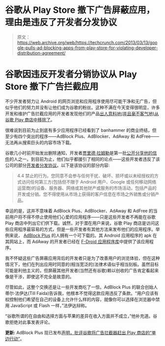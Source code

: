 # 谷歌从 Play Store 撤下广告屏蔽应用，理由是违反了开发者分发协议

> 原文：<https://web.archive.org/web/https://techcrunch.com/2013/03/13/google-pulls-ad-blocking-apps-from-play-store-for-violating-developer-distribution-agreement/>

# 谷歌因违反开发者分销协议从 Play Store 撤下广告拦截应用

不少开发者努力让 Android 的网页浏览和应用程序使用尽可能干净和无广告，但似乎他们的努力并没有让他们成为谷歌的粉丝。这种不满在今天变得很明显，许多开发和维护广告拦截应用的开发者发现他们的产品[出人意料地(并且毫不客气地)从谷歌 Play 商店中移除了](https://web.archive.org/web/20230316211126/http://phandroid.com/2013/03/13/google-play-store-ad-blocker/)。

很难说到目前为止到底有多少应用程序已经看到了 banhammer 的商业终结，但至少有四个突出的程序——AdBlock Plus、AdBlocker、AdAway 和 AdFree——无法再从搜索巨头的内容市场下载。

谷歌几小时前开始发出删除通知，开发者[贾里德·拉姆勒](https://web.archive.org/web/20230316211126/https://twitter.com/jrummy16/status/311922149654929408)是第一批[公开分享他的信件](https://web.archive.org/web/20230316211126/http://pastebin.com/HDf5Pqw5)的人之一。到目前为止，他们似乎都援引了相同的论点——这些开发者违反了该公司的部分[开发者分发协议](https://web.archive.org/web/20230316211126/https://play.google.com/about/developer-distribution-agreement.html)。以下是该协议的部分内容:

> 4.4 禁止的行为。您同意不会参与任何干扰、破坏、损坏或以未经授权的方式访问任何第三方(包括但不限于 Android 用户、Google 或任何移动网络运营商)的设备、服务器、网络或其他财产或服务的市场活动，包括产品的开发或分销。您不得使用从市场上获得的客户信息在市场之外销售或分销产品。

幸运的是，这并不意味着 AdBlock Plus、AdBlocker、AdAway 和 AdFree 的当前用户将不得不停止使用他们心爱的应用程序——只是这些开发者不再能在谷歌 Play 商店中列出它们供下载。诚然，对于潜在用户来说，谷歌 Play 商店是访问这些应用程序最容易的方式，但是一些开发者有其他方法来发布他们的应用程序。举例来说， [AdBlock Plus](https://web.archive.org/web/20230316211126/http://adblockplus.org/en/android-about#faq) 的人拥有一个可下载的。其 Android 应用程序的 apk 在其网站上，而 AdAway 的开发者已经在 [F-Droid 应用程序库](https://web.archive.org/web/20230316211126/https://code.google.com/p/ad-away/)中提供了该应用程序。

我不怀疑这些广告屏蔽应用背后的开发者只是为了改善用户的浏览体验，但在这种情况下，他们在列出应用时同意的(相当宽泛的)法律术语似乎相当刻板。虽然目标可能是利他主义的，但屏蔽其他开发者(当然还有谷歌)赖以创收的广告肯定看起来像是干涉，即使这不完全是故意的。

尽管如此，这整个交换还是让一些开发商吃了一惊。AdBlock Plus 的联合创始人蒂尔·法伊达(Till Faida)告诉我，他根本不觉得这款应用违反了条款。“用户应该有权控制他们希望在自己的设备上允许什么样的内容，就像你可以选择在浏览器中禁用 JavaScript 或 Flash 一样，”法伊达辩称。

“谷歌所谓的在自由和选择方面与苹果的差异在收入方面并不成立，”他补充道。谷歌拒绝对此事发表评论。

**更新:** AdBlock Plus 现已发布[声明，批评谷歌将广告拦截器赶出 Play 商店的“单边行动”](https://web.archive.org/web/20230316211126/https://techcrunch.com/2013/03/14/adblock-plusresponds-to-google-play-bar/)。